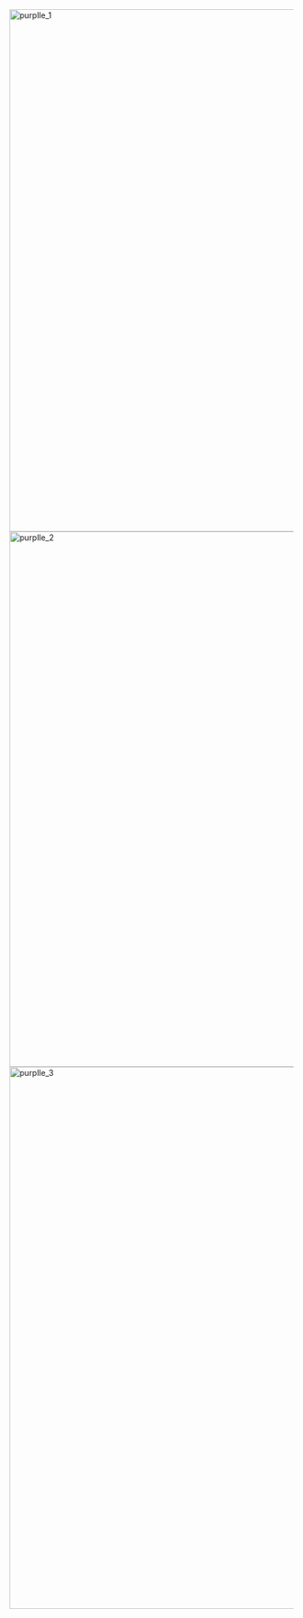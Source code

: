 <img width="925" alt="purplle_1" src="https://user-images.githubusercontent.com/112754995/233796904-2d7037f4-d287-4b60-b7f3-dda329f58238.png">




<img width="948" alt="purplle_2" src="https://user-images.githubusercontent.com/112754995/233797069-5c11db08-00af-4c29-839d-a3807f75a87b.png">


<img width="960" alt="purplle_3" src="https://user-images.githubusercontent.com/112754995/233797097-72904d7b-3bc1-466d-b83f-3e993db8bf46.png">
